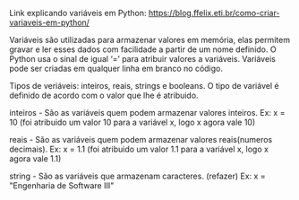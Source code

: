 Link explicando variáveis em Python: https://blog.ffelix.eti.br/como-criar-variaveis-em-python/

Variáveis são utilizadas para armazenar valores em memória, elas permitem gravar e ler esses dados com facilidade a partir de um nome definido.
O Python usa o sinal de igual ‘=’ para atribuir valores a variáveis.
Variáveis pode ser criadas em qualquer linha em branco no código.

Tipos de veriáveis: inteiros, reais, strings e booleans. O tipo de variável é definido de acordo com o valor que lhe é atribuido.

  inteiros - São as variáveis quem podem armazenar valores inteiros. 
    Ex: x = 10 (foi atribuido um valor 10 para a variável x, logo x agora vale 10)
    
  reais - São as variáveis quem podem armazenar valores reais(numeros decimais). 
    Ex: x = 1.1 (foi atribuido um valor 1.1 para a variável x, logo x agora vale 1.1)
 
  string - São as variáveis que armazenam caracteres. (refazer)
    Ex: x = "Engenharia de Software III"
    
    
